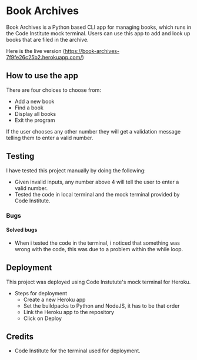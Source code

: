 # Book Archives 

Book Archives is a Python based CLI app for managing books, which runs in the Code Institute mock terminal.
Users can use this app to add and look up books that are filed in the archive. 

Here is the live version (https://book-archives-7f9fe26c25b2.herokuapp.com/)

## How to use the app 

There are four choices to choose from: 

* Add a new book 
* Find a book
* Display all books 
* Exit the program

If the user chooses any other number they will get a validation message telling them to enter
a valid number. 


## Testing

I have tested this project manually by doing the following: 

* Given invalid inputs, any number above 4 will tell the user to enter a valid number.
* Tested the code in local terminal and the mock terminal provided by Code Institute.


### Bugs 

#### Solved bugs

* When i tested the code in the terminal, i noticed that something was wrong with the code, this was
due to a problem within the while loop.

## Deployment

This project was deployed using Code Instutute's mock terminal for Heroku.

* Steps for deployment 
  - Create a new Heroku app
  - Set the buildpacks to Python and NodeJS, it has to be that order
  - Link the Heroku app to the repository
  - Click on Deploy



## Credits

* Code Institute for the terminal used for deployment.





